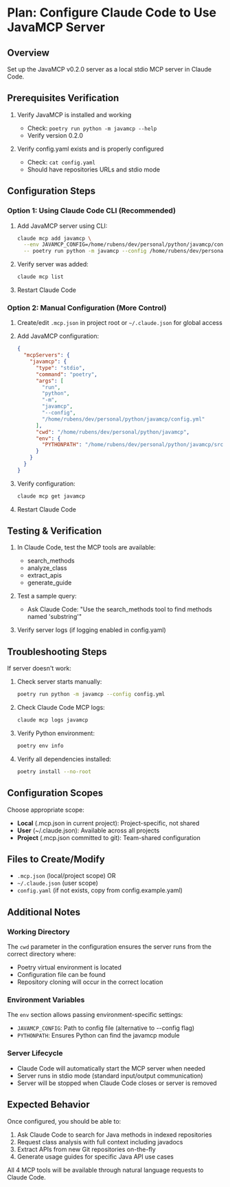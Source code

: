 # Plan: Configure Claude Code to Use JavaMCP Server

## Overview
Set up the JavaMCP v0.2.0 server as a local stdio MCP server in Claude Code.

## Prerequisites Verification
1. Verify JavaMCP is installed and working
   - Check: `poetry run python -m javamcp --help`
   - Verify version 0.2.0

2. Verify config.yaml exists and is properly configured
   - Check: `cat config.yaml`
   - Should have repositories URLs and stdio mode

## Configuration Steps

### Option 1: Using Claude Code CLI (Recommended)
1. Add JavaMCP server using CLI:
   ```bash
   claude mcp add javamcp \
     --env JAVAMCP_CONFIG=/home/rubens/dev/personal/python/javamcp/config.yml \
     -- poetry run python -m javamcp --config /home/rubens/dev/personal/python/javamcp/config.yml
   ```

2. Verify server was added:
   ```bash
   claude mcp list
   ```

3. Restart Claude Code

### Option 2: Manual Configuration (More Control)
1. Create/edit `.mcp.json` in project root or `~/.claude.json` for global access

2. Add JavaMCP configuration:
   ```json
   {
     "mcpServers": {
       "javamcp": {
         "type": "stdio",
         "command": "poetry",
         "args": [
           "run",
           "python",
           "-m",
           "javamcp",
           "--config",
           "/home/rubens/dev/personal/python/javamcp/config.yml"
         ],
         "cwd": "/home/rubens/dev/personal/python/javamcp",
         "env": {
           "PYTHONPATH": "/home/rubens/dev/personal/python/javamcp/src"
         }
       }
     }
   }
   ```

3. Verify configuration:
   ```bash
   claude mcp get javamcp
   ```

4. Restart Claude Code

## Testing & Verification

1. In Claude Code, test the MCP tools are available:
   - search_methods
   - analyze_class
   - extract_apis
   - generate_guide

2. Test a sample query:
   - Ask Claude Code: "Use the search_methods tool to find methods named 'substring'"

3. Verify server logs (if logging enabled in config.yaml)

## Troubleshooting Steps

If server doesn't work:
1. Check server starts manually:
   ```bash
   poetry run python -m javamcp --config config.yml
   ```

2. Check Claude Code MCP logs:
   ```bash
   claude mcp logs javamcp
   ```

3. Verify Python environment:
   ```bash
   poetry env info
   ```

4. Verify all dependencies installed:
   ```bash
   poetry install --no-root
   ```

## Configuration Scopes

Choose appropriate scope:
- **Local** (.mcp.json in current project): Project-specific, not shared
- **User** (~/.claude.json): Available across all projects
- **Project** (.mcp.json committed to git): Team-shared configuration

## Files to Create/Modify
- `.mcp.json` (local/project scope) OR
- `~/.claude.json` (user scope)
- `config.yaml` (if not exists, copy from config.example.yaml)

## Additional Notes

### Working Directory
The `cwd` parameter in the configuration ensures the server runs from the correct directory where:
- Poetry virtual environment is located
- Configuration file can be found
- Repository cloning will occur in the correct location

### Environment Variables
The `env` section allows passing environment-specific settings:
- `JAVAMCP_CONFIG`: Path to config file (alternative to --config flag)
- `PYTHONPATH`: Ensures Python can find the javamcp module

### Server Lifecycle
- Claude Code will automatically start the MCP server when needed
- Server runs in stdio mode (standard input/output communication)
- Server will be stopped when Claude Code closes or server is removed

## Expected Behavior

Once configured, you should be able to:
1. Ask Claude Code to search for Java methods in indexed repositories
2. Request class analysis with full context including javadocs
3. Extract APIs from new Git repositories on-the-fly
4. Generate usage guides for specific Java API use cases

All 4 MCP tools will be available through natural language requests to Claude Code.
